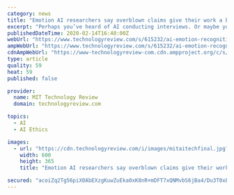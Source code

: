 ```yaml
---
category: news
title: "Emotion AI researchers say overblown claims give their work a bad name"
excerpt: "Perhaps you’ve heard of AI conducting interviews. Or maybe you’ve been interviewed by one yourself. Companies like HireVue claim their software can analyze video interviews to figure out a candidate’s “employability score.” The algorithms don’t just evaluate face and body posture for appearance; they also tell employers whether the ..."
publishedDateTime: 2020-02-14T16:40:00Z
webUrl: "https://www.technologyreview.com/s/615232/ai-emotion-recognition-affective-computing-hirevue-regulation-ethics/"
ampWebUrl: "https://www.technologyreview.com/s/615232/ai-emotion-recognition-affective-computing-hirevue-regulation-ethics/amp/"
cdnAmpWebUrl: "https://www-technologyreview-com.cdn.ampproject.org/c/s/www.technologyreview.com/s/615232/ai-emotion-recognition-affective-computing-hirevue-regulation-ethics/amp/"
type: article
quality: 59
heat: 59
published: false

provider:
  name: MIT Technology Review
  domain: technologyreview.com

topics:
  - AI
  - AI Ethics

images:
  - url: "https://cdn.technologyreview.com/i/images/mitaitechfinal.jpg?sw=600&cx=0&cy=87&cw=3000&ch=1826"
    width: 600
    height: 365
    title: "Emotion AI researchers say overblown claims give their work a bad name"

secured: "acoiZq2Tg56piX0AbEXzgKuwZuEka0xK8nR+mDFT7xQNMvbS6jBa4/Du3T0xBP1qVkiSHlj24SipNU4D7XwC/4V1J3ARFiQXQezql50oVhCdTFWRcBxlGBUILxg+SDwcR0oq2BL6xVW2wJpewBiAymn1HQKX/VWdZF1Xij4BPdazm9Ll7RGXNK19WLme80Ima/EySprl21rqYPQScipQfuEney3T/ABPaH+4XckQ7m2pOJMKq5OVPauRme3oRfKBJ2E71/IcdmxdxAYshjUSsgOmHw+rarV0flCIwY7DZc1e6P7lcD5+EVtx5KQyx50r;RQNqbKkoZaX9M9VJpln2FQ=="
---
```


